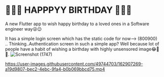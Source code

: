 # 🎊🎈🎂 HAPPPYY BIRTHDAY 🍰🍾🎇

A new Flutter app to wish happy birthday to a loved ones in a Software engineer way😜😉

It has a simple login screen which has the static code for now--> (800900) ..
Thinking..Authentication screen in such a simple app?
Well because lot of people have a habit of wishing a birthday with highly unsensored image😂🤣🤪.
![Screenshot (1747)](https://user-images.githubusercontent.com/49744703/162602992-45e29671-725a-4854-9c6f-2ccaf6838b7f.jpg)




https://user-images.githubusercontent.com/49744703/162907269-a19d9807-bec2-4ebc-9fa4-b0b069bbcd75.mp4





